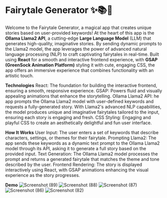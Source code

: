 # Fairytale Generator ✨📚🌈
Welcome to the Fairytale Generator, a magical app that creates unique stories based on user-provided keywords! 
At the heart of this app is the **Ollama Llama2 API**, a cutting-edge **Large Language Model** (LLM) that generates high-quality, imaginative stories. By sending dynamic prompts to the Llama2 model, the app leverages the power of advanced natural language processing (NLP) to craft captivating fairytales in real-time.  Built using **React** for a smooth and interactive frontend experience, with **GSAP (GreenSock Animation Platform)** styling it with cute, engaging CSS, the app offers an immersive experience that combines functionality with an artistic touch.

**Technologies**
React: The foundation for building the interactive frontend, ensuring a smooth, responsive experience.
GSAP: Powers fluid and visually appealing animations that enhance the storytelling.
Ollama Llama2 API: he app prompts the Ollama Llama2 model with user-defined keywords and requests a fully-generated story. With Llama2's advanced NLP capabilities, the model produces unique and imaginative fairytales tailored to the input, ensuring each story is engaging and fresh.
CSS Styling: Engaging and playful CSS to create an aesthetically delightful and fun user interface.

**How It Works**
User Input: The user enters a set of keywords that describe characters, settings, or themes for their fairytale.
Prompting Llama2: The app sends these keywords as a dynamic text prompt to the Ollama Llama2 model through its API, asking it to generate a full story based on the provided input.
Text Generation: The Ollama Llama2 model processes the prompt and returns a generated fairytale that matches the theme and tone described by the user.
Frontend Rendering: The story is displayed interactively using React, with GSAP animations enhancing the visual experience as the story progresses.

**Demo**
![Screenshot (89)](https://github.com/user-attachments/assets/cfa5ccb6-195e-416d-bd4d-544a41f1226f)
![Screenshot (88)](https://github.com/user-attachments/assets/3dc3359f-9216-4861-bf22-e5d180d715f3)
![Screenshot (87)](https://github.com/user-attachments/assets/8d12fdcf-170f-4b66-b3ac-2c6a2ec07812)
![Screenshot (86)](https://github.com/user-attachments/assets/a518d437-85d6-42d6-b9bd-10d367e6530d)
![Screenshot (82)](https://github.com/user-attachments/assets/4d8559ff-cd85-40da-b16a-79dd1e0b7cc0)
